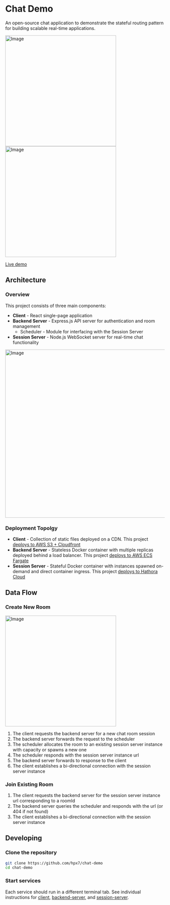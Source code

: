 # Chat Demo

An open-source chat application to demonstrate the stateful routing pattern for building scalable real-time applications.

<img width="350" alt="Image" src="https://github.com/user-attachments/assets/143d8839-9f3d-4b49-80a8-af36ef97e100" />

<img width="350" alt="Image" src="https://github.com/user-attachments/assets/92eb6ad6-cd8c-4528-bef1-c19af384ee25" />

[Live demo](https://d5huis9tac6kp.cloudfront.net/)

## Architecture

### Overview

This project consists of three main components:

- **Client** - React single-page application
- **Backend Server** - Express.js API server for authentication and room management
  - Scheduler - Module for interfacing with the Session Server
- **Session Server** - Node.js WebSocket server for real-time chat functionality

<img width="531" alt="Image" src="https://github.com/user-attachments/assets/e0e3f9d0-ba2e-4ff3-8d15-f04e1b3d19d1" />

### Deployment Topolgy

- **Client** - Collection of static files deployed on a CDN. This project [deploys to AWS S3 + Cloudfront](.github/workflows/client-deploy.yml)
- **Backend Server** - Stateless Docker container with multiple replicas deployed behind a load balancer. This project [deploys to AWS ECS Fargate](.github/workflows/backend-server-deploy.yml)
- **Session Server** - Stateful Docker container with instances spawned on-demand and direct container ingress. This project [deploys to Hathora Cloud](.github/workflows/session-server-deploy.yml)

## Data Flow

### Create New Room

<img width="350" alt="Image" src="https://github.com/user-attachments/assets/9af6e1e7-763b-4004-a2bb-ff323f0a493b" />

1. The client requests the backend server for a new chat room session
2. The backend server forwards the request to the scheduler
3. The scheduler allocates the room to an existing session server instance with capacity or spawns a new one
4. The scheduler responds with the session server instance url
5. The backend server forwards to response to the client
6. The client establishes a bi-directional connection with the session server instance

### Join Existing Room

1. The client requests the backend server for the session server instance url corresponding to a roomId
2. The backend server queries the scheduler and responds with the url (or 404 if not found)
3. The client establishes a bi-directional connection with the session server instance

## Developing

### Clone the repository

```bash
git clone https://github.com/hpx7/chat-demo
cd chat-demo
```

### Start services

Each service should run in a different terminal tab. See individual instructions for [client](client), [backend-server](backend-server), and [session-server](session-server).
